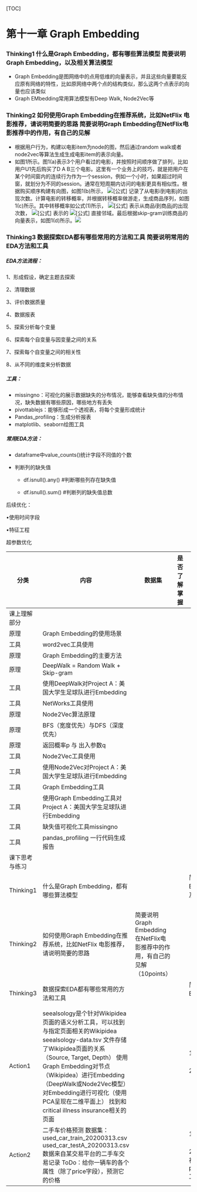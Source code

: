 [TOC]

# 第十一章 Graph Embedding

### Thinking1  什么是Graph Embedding，都有哪些算法模型      简要说明Graph  Embedding，以及相关算法模型  

* Graph  Embedding是图网络中的点用低维的向量表示，并且这些向量要能反应原有网络的特性，比如原网络中两个点的结构类似，那么这两个点表示的向量也应该类似
* Graph EMbedding常用算法模型有Deep Walk, Node2Vec等

### Thinking2  如何使用Graph  Embedding在推荐系统，比如NetFlix 电影推荐，请说明简要的思路  简要说明Graph  Embedding在NetFlix电影推荐中的作用，有自己的见解      

* 根据用户行为，构建以电影item为node的图，然后通过random walk或者node2vec等算法生成生成电影item的表示向量。
* 如图1所示。图1(a)表示3个用户看过的电影，并按照时间顺序做了排列，比如用户U1先后购买了D A B三个电影。这里有一个业务上的技巧，就是把用户在某个时间窗内的连续行为作为一个session，例如一个小时，如果超过时间窗，就划分为不同的session。通常在短周期内访问的电影更具有相似性。根据购买顺序构建有向图，如图1(b)所示， ![[公式]](https://www.zhihu.com/equation?tex=edge_%7Bij%7D) 记录了从电影i到电影j的出现次数。计算电影的转移概率，并根据转移概率做游走，生成商品序列，如图1(c)所示。其中转移概率如公式(1)所示， ![[公式]](https://www.zhihu.com/equation?tex=M_%7Bij%7D) 表示从商品i到商品j的出现次数， ![[公式]](https://www.zhihu.com/equation?tex=N_%7B%2B%7D%28v_i%29) 表示的 ![[公式]](https://www.zhihu.com/equation?tex=v_i) 直接邻域。最后根据skip-gram训练商品的向量表示，如图1(d)所示。![](https://cdn.jsdelivr.net/gh/zhouyusheng-coder/photocloud/image/graphembedding.jpg)

### Thinking3  数据探索EDA都有哪些常用的方法和工具      简要说明常用的EDA方法和工具

##### EDA方法流程：

1、形成假设，确定主题去探索

2、清理数据

3、评价数据质量

4、数据报表

5、探索分析每个变量

6、探索每个自变量与因变量之间的关系

7、探索每个自变量之间的相关性

8、从不同的维度来分析数据

##### 工具：

* missingno：可视化的展示数据缺失的分布情况，能够查看缺失值的分布情况，缺失数据有哪些原因，哪些地方有丢失
* pivottablejs：能够形成一个透视表，将每个变量形成统计
* Pandas_profiling：生成分析报表
* matplotlib、seaborn绘图工具

##### 常用EDA方法：

* dataframe中value_counts()统计字段不同值的个数

* 判断列的缺失值

  * df.isnull().any() #判断哪些列存在缺失值

  * df.isnull().sum() #判断列的缺失值总数

后续优化：

•使用时间字段

•特征工程

超参数优化



| 分类           | 内容                                                         | 数据集                                                       | 是否了解掌握 | 评阅点                                                       | GitHub代码 |
| -------------- | ------------------------------------------------------------ | ------------------------------------------------------------ | ------------ | ------------------------------------------------------------ | ---------- |
| 课上理解部分   |                                                              |                                                              |              |                                                              |            |
| 原理           | Graph Embedding的使用场景                                    |                                                              |              |                                                              |            |
| 工具           | word2vec工具使用                                             |                                                              |              |                                                              |            |
| 原理           | Graph Embedding的主要方法                                    |                                                              |              |                                                              |            |
| 原理           | DeepWalk = Random Walk + Skip-gram                           |                                                              |              |                                                              |            |
| 工具           | 使用DeepWalk对Project A：美国大学生足球队进行Embedding       |                                                              |              |                                                              |            |
| 工具           | NetWorks工具使用                                             |                                                              |              |                                                              |            |
| 原理           | Node2Vec算法原理                                             |                                                              |              |                                                              |            |
| 原理           | BFS（宽度优先）与DFS（深度优先）                             |                                                              |              |                                                              |            |
| 原理           | 返回概率p 与 出入参数q                                       |                                                              |              |                                                              |            |
| 工具           | Node2Vec工具使用                                             |                                                              |              |                                                              |            |
| 工具           | 使用Node2Vec对Project A：美国大学生足球队进行Embedding       |                                                              |              |                                                              |            |
| 工具           | Graph Embedding工具                                          |                                                              |              |                                                              |            |
| 工具           | 使用Graph  Embedding工具对Project A：美国大学生足球队进行Embedding |                                                              |              |                                                              |            |
| 工具           | 缺失值可视化工具missingno                                    |                                                              |              |                                                              |            |
| 工具           | pandas_profiling 一行代码生成报告                            |                                                              |              |                                                              |            |
| 课下思考与练习 |                                                              |                                                              |              |                                                              |            |
| Thinking1      | 什么是Graph Embedding，都有哪些算法模型                      |                                                              |              | 简要说名Graph  Embedding，以及相关算法模型（10points）       |            |
| Thinking2      | 如何使用Graph  Embedding在推荐系统，比如NetFlix 电影推荐，请说明简要的思路 | 简要说明Graph  Embedding在NetFlix电影推荐中的作用，有自己的见解（10points） |              |                                                              |            |
| Thinking3      | 数据探索EDA都有哪些常用的方法和工具                          |                                                              |              | 简要说明常用的EDA方法和工具（10points）                      |            |
| Action1        | seealsology是个针对Wikipidea页面的语义分析工具，可以找到与指定页面相关的Wikipidea     seealsology-data.tsv 文件存储了Wikipidea页面的关系（Source, Target, Depth）     使用Graph Embedding对节点（Wikipidea）进行Embedding（DeepWalk或Node2Vec模型）     对Embedding进行可视化（使用PCA呈现在二维平面上）     找到和critical illness insurance相关的页面 |                                                              |              | 1、完成代码（20points）     2、结果正确（20points）          |            |
| Action2        | 二手车价格预测     数据集：     used_car_train_20200313.csv     used_car_testA_20200313.csv     数据来自某交易平台的二手车交易记录     ToDo：给你一辆车的各个属性（除了price字段），预测它的价格 |                                                              |              | 1、数据探索EDA（20points）     2、使用缺失值可视化工具或pandas_profiling工具（10points） |            |